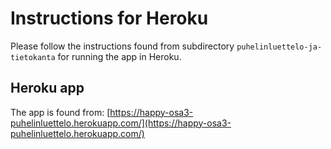 # Instructions for Heroku

Please follow the instructions found from subdirectory ```puhelinluettelo-ja-tietokanta``` for running the app in Heroku.

## Heroku app 

The app is found from: [https://happy-osa3-puhelinluettelo.herokuapp.com/](https://happy-osa3-puhelinluettelo.herokuapp.com/)

